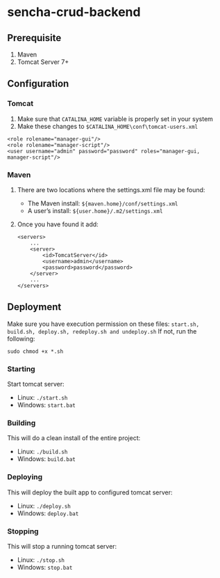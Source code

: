 # sencha-crud-backend

## Prerequisite

1. Maven
2. Tomcat Server 7+

## Configuration

### Tomcat

1. Make sure that ```CATALINA_HOME``` variable is properly set in your system
2. Make these changes to ```$CATALINA_HOME\conf\tomcat-users.xml```
```
<role rolename="manager-gui"/>
<role rolename="manager-script"/>
<user username="admin" password="password" roles="manager-gui, manager-script"/>
```
### Maven

1. There are two locations where the settings.xml file may be found:
   - The Maven install: ```${maven.home}/conf/settings.xml```
   - A user’s install: ```${user.home}/.m2/settings.xml```

2. Once you have found it add:
   ```
   <servers>
       ...
       <server>
           <id>TomcatServer</id>
           <username>admin</username>
           <password>password</password>
       </server>
       ...
   </servers>
   ``` 
## Deployment

Make sure you have execution permission on these files:
```start.sh, build.sh, deploy.sh, redeploy.sh and undeploy.sh```
If not, run the following:
```
sudo chmod +x *.sh
```

### Starting

Start tomcat server:
  - Linux: ```./start.sh```
  - Windows: ```start.bat```

### Building

This will do a clean install of the entire project:
  - Linux: ```./build.sh```
  - Windows: ```build.bat```

### Deploying

This will deploy the built app to configured tomcat server:
  - Linux: ```./deploy.sh```
  - Windows: ```deploy.bat```

### Stopping

This will stop a running tomcat server:
  - Linux: ```./stop.sh```
  - Windows: ```stop.bat```
